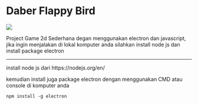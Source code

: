 
<html lang="en">
  <head>
  </head>
  <body>
    <h1>Daber Flappy Bird</h1>
    <img src="http://drive.google.com/uc?export=view&id=1hDQPb4PlKMv3PPQ87hLRsY4lkyn8-joZ"/>
<p>Project Game 2d Sederhana degan menggunakan electron dan javascript, jika ingin menjalakan di lokal komputer anda
silahkan install node js dan install package electron
</p>
    <hr>
    <p>install node js dari https://nodejs.org/en/ </p>
    <p>kemudian install juga package electron dengan menggunakan CMD atau console di komputer anda</p>
    
    npm install -g electron
  </body>
</html>
